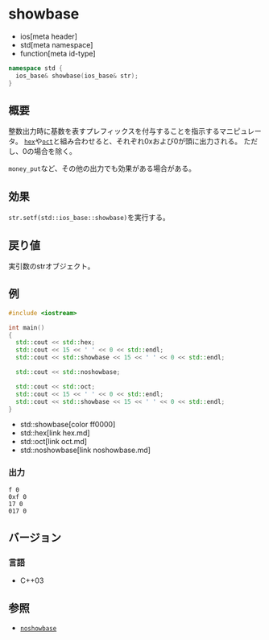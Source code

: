 # showbase
* ios[meta header]
* std[meta namespace]
* function[meta id-type]

```cpp
namespace std {
  ios_base& showbase(ios_base& str);
}
```

## 概要
整数出力時に基数を表すプレフィックスを付与することを指示するマニピュレータ。
[`hex`](hex.md)や[`oct`](oct.md)と組み合わせると、それぞれ0xおよび0が頭に出力される。
ただし、0の場合を除く。

`money_put`など、その他の出力でも効果がある場合がある。

## 効果
`str.setf(std::ios_base::showbase)`を実行する。

## 戻り値
実引数のstrオブジェクト。

## 例
```cpp example
#include <iostream>

int main()
{
  std::cout << std::hex;
  std::cout << 15 << ' ' << 0 << std::endl;
  std::cout << std::showbase << 15 << ' ' << 0 << std::endl;

  std::cout << std::noshowbase;

  std::cout << std::oct;
  std::cout << 15 << ' ' << 0 << std::endl;
  std::cout << std::showbase << 15 << ' ' << 0 << std::endl;
}
```
* std::showbase[color ff0000]
* std::hex[link hex.md]
* std::oct[link oct.md]
* std::noshowbase[link noshowbase.md]

### 出力
```
f 0
0xf 0
17 0
017 0
```

## バージョン
### 言語
- C++03

## 参照
- [`noshowbase`](noshowbase.md)
